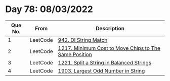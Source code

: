 # Day 78: 08/03/2022

| Que No. | From | Description |
| --- | --- | --- |
| 1 | LeetCode | [942. DI String Match](https://leetcode.com/problems/di-string-match/) |
| 2 | LeetCode | [1217. Minimum Cost to Move Chips to The Same Position](https://leetcode.com/problems/minimum-cost-to-move-chips-to-the-same-position/) |
| 3 | LeetCode | [1221. Split a String in Balanced Strings](https://leetcode.com/problems/split-a-string-in-balanced-strings/) |
| 4 | LeetCode | [1903. Largest Odd Number in String](https://leetcode.com/problems/largest-odd-number-in-string/) |
